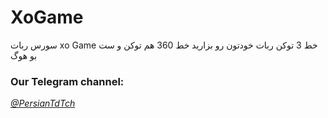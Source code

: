 # XoGame
سورس ربات xo Game
خط 3 توکن ربات خودتون رو بزارید
خط 360 هم توکن و ست بو هوگ

### Our Telegram channel:

*[@PersianTdTch](https://telegram.me/PersianTdTch)*
